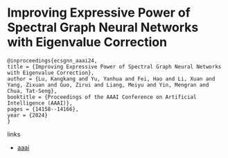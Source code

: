 # Improving Expressive Power of Spectral Graph Neural Networks with Eigenvalue Correction

```
@inproceedings{ecsgnn_aaai24,
title = {Improving Expressive Power of Spectral Graph Neural Networks with Eigenvalue Correction},
author = {Lu, Kangkang and Yu, Yanhua and Fei, Hao and Li, Xuan and Yang, Zixuan and Guo, Zirui and Liang, Meiyu and Yin, Mengran and Chua, Tat-Seng},
booktitle = {Proceedings of the AAAI Conference on Artificial Intelligence (AAAI)},
pages = {14158--14166},
year = {2024}
}
```

links
- [aaai](https://ojs.aaai.org/index.php/AAAI/article/view/29326)

